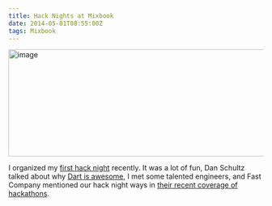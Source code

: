 ```yaml
---
title: Hack Nights at Mixbook
date: 2014-05-01T08:55:00Z
tags: Mixbook
---
```

<img alt="image" width="511" height="212" src="https://ggr_com.s3.amazonaws.com/images/hack_night.jpg" />
<br/>

I organized my [first hack night][1] recently. It was a lot of fun, Dan Schultz talked about why [Dart is awesome][3], I met some talented engineers, and Fast Company mentioned our hack night ways in [their recent coverage of hackathons][2].

 [1]: http://www.meetup.com/rubymeetup/events/174037822/
 [2]: http://www.fastcompany.com/3029885/why-you-should-probably-host-a-hackathon
 [3]: https://speakerdeck.com/danschultz/mixbook-hackathon-dart-is-awesome
